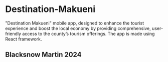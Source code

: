 # Destination-Makueni
 "Destination Makueni" mobile app, designed to enhance the tourist experience and boost the local economy by providing comprehensive, user-friendly access to the county’s tourism offerings.
The app is made using React framework.
## Blacksnow Martin 2024 
